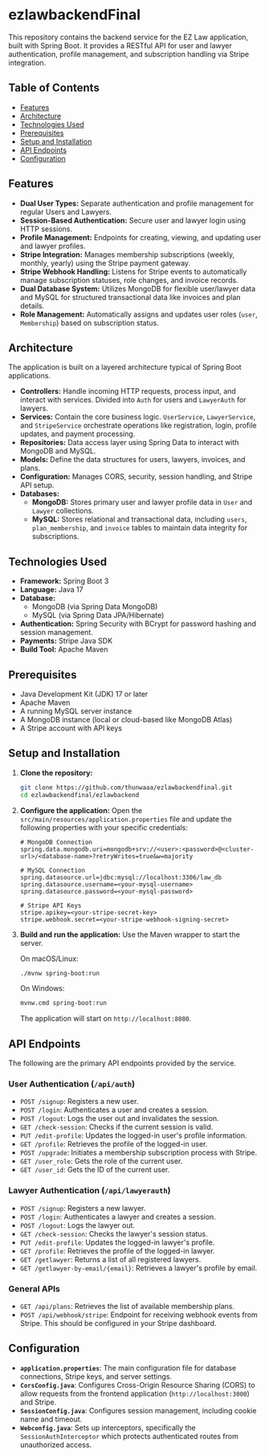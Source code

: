 # ezlawbackendFinal

This repository contains the backend service for the EZ Law application, built with Spring Boot. It provides a RESTful API for user and lawyer authentication, profile management, and subscription handling via Stripe integration.

## Table of Contents
- [Features](#features)
- [Architecture](#architecture)
- [Technologies Used](#technologies-used)
- [Prerequisites](#prerequisites)
- [Setup and Installation](#setup-and-installation)
- [API Endpoints](#api-endpoints)
- [Configuration](#configuration)

## Features

- **Dual User Types:** Separate authentication and profile management for regular Users and Lawyers.
- **Session-Based Authentication:** Secure user and lawyer login using HTTP sessions.
- **Profile Management:** Endpoints for creating, viewing, and updating user and lawyer profiles.
- **Stripe Integration:** Manages membership subscriptions (weekly, monthly, yearly) using the Stripe payment gateway.
- **Stripe Webhook Handling:** Listens for Stripe events to automatically manage subscription statuses, role changes, and invoice records.
- **Dual Database System:** Utilizes MongoDB for flexible user/lawyer data and MySQL for structured transactional data like invoices and plan details.
- **Role Management:** Automatically assigns and updates user roles (`user`, `Membership`) based on subscription status.

## Architecture

The application is built on a layered architecture typical of Spring Boot applications.

- **Controllers:** Handle incoming HTTP requests, process input, and interact with services. Divided into `Auth` for users and `LawyerAuth` for lawyers.
- **Services:** Contain the core business logic. `UserService`, `LawyerService`, and `StripeService` orchestrate operations like registration, login, profile updates, and payment processing.
- **Repositories:** Data access layer using Spring Data to interact with MongoDB and MySQL.
- **Models:** Define the data structures for users, lawyers, invoices, and plans.
- **Configuration:** Manages CORS, security, session handling, and Stripe API setup.
- **Databases:**
    - **MongoDB:** Stores primary user and lawyer profile data in `User` and `Lawyer` collections.
    - **MySQL:** Stores relational and transactional data, including `users`, `plan_membership`, and `invoice` tables to maintain data integrity for subscriptions.

## Technologies Used

- **Framework:** Spring Boot 3
- **Language:** Java 17
- **Database:**
    - MongoDB (via Spring Data MongoDB)
    - MySQL (via Spring Data JPA/Hibernate)
- **Authentication:** Spring Security with BCrypt for password hashing and session management.
- **Payments:** Stripe Java SDK
- **Build Tool:** Apache Maven

## Prerequisites

- Java Development Kit (JDK) 17 or later
- Apache Maven
- A running MySQL server instance
- A MongoDB instance (local or cloud-based like MongoDB Atlas)
- A Stripe account with API keys

## Setup and Installation

1.  **Clone the repository:**
    ```bash
    git clone https://github.com/thunwaaa/ezlawbackendfinal.git
    cd ezlawbackendfinal/ezlawbackend
    ```

2.  **Configure the application:**
    Open the `src/main/resources/application.properties` file and update the following properties with your specific credentials:

    ```properties
    # MongoDB Connection
    spring.data.mongodb.uri=mongodb+srv://<user>:<password>@<cluster-url>/<database-name>?retryWrites=true&w=majority

    # MySQL Connection
    spring.datasource.url=jdbc:mysql://localhost:3306/law_db
    spring.datasource.username=<your-mysql-username>
    spring.datasource.password=<your-mysql-password>

    # Stripe API Keys
    stripe.apikey=<your-stripe-secret-key>
    stripe.webhook.secret=<your-stripe-webhook-signing-secret>
    ```

3.  **Build and run the application:**
    Use the Maven wrapper to start the server.

    On macOS/Linux:
    ```bash
    ./mvnw spring-boot:run
    ```

    On Windows:
    ```bash
    mvnw.cmd spring-boot:run
    ```

    The application will start on `http://localhost:8080`.

## API Endpoints

The following are the primary API endpoints provided by the service.

### User Authentication (`/api/auth`)

-   `POST /signup`: Registers a new user.
-   `POST /login`: Authenticates a user and creates a session.
-   `POST /logout`: Logs the user out and invalidates the session.
-   `GET /check-session`: Checks if the current session is valid.
-   `PUT /edit-profile`: Updates the logged-in user's profile information.
-   `GET /profile`: Retrieves the profile of the logged-in user.
-   `POST /upgrade`: Initiates a membership subscription process with Stripe.
-   `GET /user_role`: Gets the role of the current user.
-   `GET /user_id`: Gets the ID of the current user.

### Lawyer Authentication (`/api/lawyerauth`)

-   `POST /signup`: Registers a new lawyer.
-   `POST /login`: Authenticates a lawyer and creates a session.
-   `POST /logout`: Logs the lawyer out.
-   `GET /check-session`: Checks the lawyer's session status.
-   `PUT /edit-profile`: Updates the logged-in lawyer's profile.
-   `GET /profile`: Retrieves the profile of the logged-in lawyer.
-   `GET /getlawyer`: Returns a list of all registered lawyers.
-   `GET /getlawyer-by-email/{email}`: Retrieves a lawyer's profile by email.

### General APIs

-   `GET /api/plans`: Retrieves the list of available membership plans.
-   `POST /api/webhook/stripe`: Endpoint for receiving webhook events from Stripe. This should be configured in your Stripe dashboard.

## Configuration

-   **`application.properties`**: The main configuration file for database connections, Stripe keys, and server settings.
-   **`CorsConfig.java`**: Configures Cross-Origin Resource Sharing (CORS) to allow requests from the frontend application (`http://localhost:3000`) and Stripe.
-   **`SessionConfig.java`**: Configures session management, including cookie name and timeout.
-   **`Webconfig.java`**: Sets up interceptors, specifically the `SessionAuthInterceptor` which protects authenticated routes from unauthorized access.
